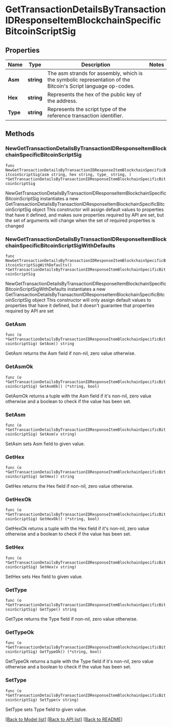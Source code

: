 # GetTransactionDetailsByTransactionIDResponseItemBlockchainSpecificBitcoinScriptSig

## Properties

Name | Type | Description | Notes
------------ | ------------- | ------------- | -------------
**Asm** | **string** | The asm strands for assembly, which is the symbolic representation of the Bitcoin&#39;s Script language op-codes. | 
**Hex** | **string** | Represents the hex of the public key of the address. | 
**Type** | **string** | Represents the script type of the reference transaction identifier. | 

## Methods

### NewGetTransactionDetailsByTransactionIDResponseItemBlockchainSpecificBitcoinScriptSig

`func NewGetTransactionDetailsByTransactionIDResponseItemBlockchainSpecificBitcoinScriptSig(asm string, hex string, type_ string, ) *GetTransactionDetailsByTransactionIDResponseItemBlockchainSpecificBitcoinScriptSig`

NewGetTransactionDetailsByTransactionIDResponseItemBlockchainSpecificBitcoinScriptSig instantiates a new GetTransactionDetailsByTransactionIDResponseItemBlockchainSpecificBitcoinScriptSig object
This constructor will assign default values to properties that have it defined,
and makes sure properties required by API are set, but the set of arguments
will change when the set of required properties is changed

### NewGetTransactionDetailsByTransactionIDResponseItemBlockchainSpecificBitcoinScriptSigWithDefaults

`func NewGetTransactionDetailsByTransactionIDResponseItemBlockchainSpecificBitcoinScriptSigWithDefaults() *GetTransactionDetailsByTransactionIDResponseItemBlockchainSpecificBitcoinScriptSig`

NewGetTransactionDetailsByTransactionIDResponseItemBlockchainSpecificBitcoinScriptSigWithDefaults instantiates a new GetTransactionDetailsByTransactionIDResponseItemBlockchainSpecificBitcoinScriptSig object
This constructor will only assign default values to properties that have it defined,
but it doesn't guarantee that properties required by API are set

### GetAsm

`func (o *GetTransactionDetailsByTransactionIDResponseItemBlockchainSpecificBitcoinScriptSig) GetAsm() string`

GetAsm returns the Asm field if non-nil, zero value otherwise.

### GetAsmOk

`func (o *GetTransactionDetailsByTransactionIDResponseItemBlockchainSpecificBitcoinScriptSig) GetAsmOk() (*string, bool)`

GetAsmOk returns a tuple with the Asm field if it's non-nil, zero value otherwise
and a boolean to check if the value has been set.

### SetAsm

`func (o *GetTransactionDetailsByTransactionIDResponseItemBlockchainSpecificBitcoinScriptSig) SetAsm(v string)`

SetAsm sets Asm field to given value.


### GetHex

`func (o *GetTransactionDetailsByTransactionIDResponseItemBlockchainSpecificBitcoinScriptSig) GetHex() string`

GetHex returns the Hex field if non-nil, zero value otherwise.

### GetHexOk

`func (o *GetTransactionDetailsByTransactionIDResponseItemBlockchainSpecificBitcoinScriptSig) GetHexOk() (*string, bool)`

GetHexOk returns a tuple with the Hex field if it's non-nil, zero value otherwise
and a boolean to check if the value has been set.

### SetHex

`func (o *GetTransactionDetailsByTransactionIDResponseItemBlockchainSpecificBitcoinScriptSig) SetHex(v string)`

SetHex sets Hex field to given value.


### GetType

`func (o *GetTransactionDetailsByTransactionIDResponseItemBlockchainSpecificBitcoinScriptSig) GetType() string`

GetType returns the Type field if non-nil, zero value otherwise.

### GetTypeOk

`func (o *GetTransactionDetailsByTransactionIDResponseItemBlockchainSpecificBitcoinScriptSig) GetTypeOk() (*string, bool)`

GetTypeOk returns a tuple with the Type field if it's non-nil, zero value otherwise
and a boolean to check if the value has been set.

### SetType

`func (o *GetTransactionDetailsByTransactionIDResponseItemBlockchainSpecificBitcoinScriptSig) SetType(v string)`

SetType sets Type field to given value.



[[Back to Model list]](../README.md#documentation-for-models) [[Back to API list]](../README.md#documentation-for-api-endpoints) [[Back to README]](../README.md)


